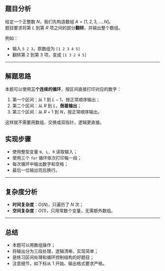 

## 题目分析

给定一个正整数 $N$，我们先构造数组 $A = [1, 2, 3, ..., N]$。  
题目要求将第 $L$ 到第 $R$ 项之间的部分**翻转**，并输出整个数组。

例如：
- 输入 `5 2 3`，原数组为 `[1 2 3 4 5]`
- 翻转第 $2$ 到第 $3$ 项，变成 `[1 3 2 4 5]`

---

## 解题思路

本题可以使用**三个连续的循环**，按区间直接打印对应的数字：

1. 第一个区间：从 $1$ 到 $L-1$，按正常顺序输出；
2. 第二个区间：从 $R$ 到 $L$，**倒着输出**；
3. 第三个区间：从 $R+1$ 到 $N$，按正常顺序输出。

这样就不需要用数组、交换或双指针，逻辑更直接。



## 实现步骤

-   使用整型变量 `N, L, R` 读取输入；
- 使用三个 `for` 循环依次打印每一段；
- 每次循环中输出数字和空格；
- 最后一位输出完后换行。

---

## 复杂度分析

- **时间复杂度**：$O(N)$，只遍历了 $N$ 次；
- **空间复杂度**：$O(1)$，只用常数个变量，无需额外数组。

---

## 总结

- 本题可以用数组操作；
- 将输出分为三段处理，逻辑清晰、实现简单；
- 是练习区间处理和循环控制结构的好题目；
- 注意细节，如下标从 $1$ 开始、输出格式要求严格。
